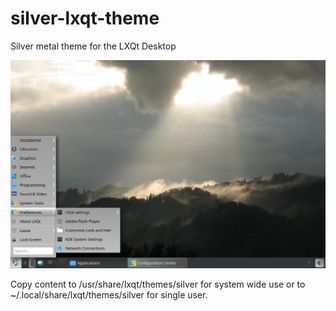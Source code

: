# silver-lxqt-theme
Silver metal theme for the LXQt Desktop

![Screenshot](https://github.com/stefonarch/lxqt-themes/raw/master/silver.png)

Copy content to /usr/share/lxqt/themes/silver for system wide use or to ~/.local/share/lxqt/themes/silver for single user.
